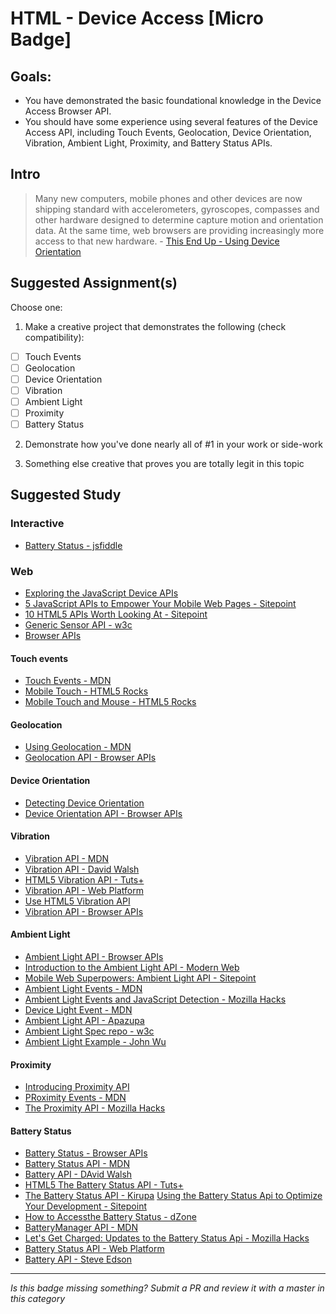 HTML - Device Access [Micro Badge]
=================================================


Goals:
------

- You have demonstrated the basic foundational knowledge in the Device Access Browser API.
- You should have some experience using several features of the Device Access API, including Touch Events, Geolocation, Device Orientation, Vibration, Ambient Light, Proximity, and Battery Status APIs.


Intro
-----

> Many new computers, mobile phones and other devices are now shipping standard with accelerometers, gyroscopes, compasses and other hardware designed to determine capture motion and orientation data. At the same time, web browsers are providing increasingly more access to that new hardware. - [This End Up - Using Device Orientation](http://www.html5rocks.com/en/tutorials/device/orientation/)



Suggested Assignment(s)
-----------------------

Choose one:

1) Make a creative project that demonstrates the following (check compatibility):  
- [ ] Touch Events
- [ ] Geolocation
- [ ] Device Orientation
- [ ] Vibration
- [ ] Ambient Light
- [ ] Proximity
- [ ] Battery Status
 
2) Demonstrate how you've done nearly all of #1 in your work or side-work

3) Something else creative that proves you are totally legit in this topic


Suggested Study
---------------

### Interactive 

- [Battery Status - jsfiddle](http://jsfiddle.net/0GiS0/pdtsf/)

### Web

- [Exploring the JavaScript Device APIs](http://blog.teamtreehouse.com/exploring-javascript-device-apis)
- [5 JavaScript APIs to Empower Your Mobile Web Pages - Sitepoint](http://www.sitepoint.com/5-javascript-apis-empower-mobile-web-pages/)
- [10 HTML5 APIs Worth Looking At - Sitepoint](http://www.sitepoint.com/10-html5-apis-worth-looking/)
- [Generic Sensor API - w3c](https://w3c.github.io/sensors/)
- [Browser APIs](http://browserapis.wtf/)

#### Touch events

- [Touch Events - MDN](https://developer.mozilla.org/en-US/docs/Web/API/Touch_events)
- [Mobile Touch - HTML5 Rocks](http://www.html5rocks.com/en/mobile/touch/)
- [Mobile Touch and Mouse - HTML5 Rocks](http://www.html5rocks.com/en/mobile/touchandmouse/)

#### Geolocation

- [Using Geolocation - MDN](https://developer.mozilla.org/en-US/docs/Web/API/Geolocation/Using_geolocation)
- [Geolocation API - Browser APIs](http://browserapis.wtf/browserapis/geolocation.html)

#### Device Orientation

- [Detecting Device Orientation](https://developer.mozilla.org/en-US/docs/Web/API/Detecting_device_orientation)
- [Device Orientation API - Browser APIs](http://browserapis.wtf/browserapis/deviceorientation.html)

#### Vibration
- [Vibration API - MDN](https://developer.mozilla.org/en-US/docs/Web/API/Vibration_API)
- [Vibration API - David Walsh](https://davidwalsh.name/vibration-api)
- [HTML5 Vibration API - Tuts+](http://code.tutsplus.com/tutorials/html5-vibration-api--mobile-22585)
- [Vibration API - Web Platform](https://docs.webplatform.org/wiki/apis/vibration)
- [Use HTML5 Vibration API](http://www.sitepoint.com/use-html5-vibration-api/)
- [Vibration API - Browser APIs](http://browserapis.wtf/browserapis/vibration.html)

#### Ambient Light
- [Ambient Light API - Browser APIs](http://browserapis.wtf/browserapis/ambient.html)
- [Introduction to the Ambient Light API - Modern Web](http://modernweb.com/2014/05/27/introduction-to-the-ambient-light-api/)
- [Mobile Web Superpowers: Ambient Light API - Sitepoint](http://www.sitepoint.com/mobile-web-superpowers-ambient-light-api/)
- [Ambient Light Events - MDN](https://developer.mozilla.org/en-US/docs/Web/API/Ambient_Light_Events)
- [Ambient Light Events and JavaScript Detection - Mozilla Hacks](https://hacks.mozilla.org/2013/04/ambient-light-events-and-javascript-detection/)
- [Device Light Event - MDN](https://developer.mozilla.org/en-US/docs/Web/API/DeviceLightEvent)
- [Ambient Light API - Apazupa](http://apazupa.com/2012/09/24/ambient-light-api/)
- [Ambient Light Spec repo - w3c](https://github.com/w3c/ambient-light)
- [Ambient Light Example - John Wu](https://github.com/tjwudi/ambient-light-example)

#### Proximity
- [Introducing Proximity API](http://www.sitepoint.com/introducing-proximity-api/)
- [PRoximity Events - MDN](https://developer.mozilla.org/en-US/docs/Web/API/Proximity_Events)
- [The Proximity API - Mozilla Hacks](https://hacks.mozilla.org/2013/06/the-proximity-api/)

#### Battery Status
- [Battery Status - Browser APIs](http://browserapis.wtf/browserapis/batterystatus.html)
- [Battery Status API - MDN](https://developer.mozilla.org/en-US/docs/Web/API/Battery_Status_API)
- [Battery API - DAvid Walsh](https://davidwalsh.name/battery-api)
- [HTML5 The Battery Status API - Tuts+](http://code.tutsplus.com/tutorials/html5-battery-status-api--mobile-22795)
- [The Battery Status API - Kirupa](https://www.kirupa.com/html5/the_battery_status_api_js.htm)
[Using the Battery Status Api to Optimize Your Development - Sitepoint](http://www.sitepoint.com/using-the-battery-status-api-to-optimize-your-development/)
- [How to Accessthe Battery Status - dZone](https://dzone.com/articles/how-access-battery-status)
- [BatteryManager API - MDN](https://developer.mozilla.org/en-US/docs/Web/API/BatteryManager)
- [Let's Get Charged: Updates to the Battery Status Api - Mozilla Hacks](https://hacks.mozilla.org/2015/05/lets-get-charged-updates-to-the-battery-status-api/)
- [Battery Status API - Web Platform](http://docs.webplatform.org/wiki/apis/battery_status)
- [Battery API - Steve Edson](https://steveedson.co.uk/html5/battery-api/)


-----

*Is this badge missing something? Submit a PR and review it with a master in this category*
